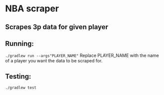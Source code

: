 # NBA scraper
## Scrapes 3p data for given player

## Running: 
`./gradlew run --args"PLAYER_NAME"`
Replace PLAYER_NAME with the name of a player you want the data to be scraped for.

## Testing:
`./gradlew test`

